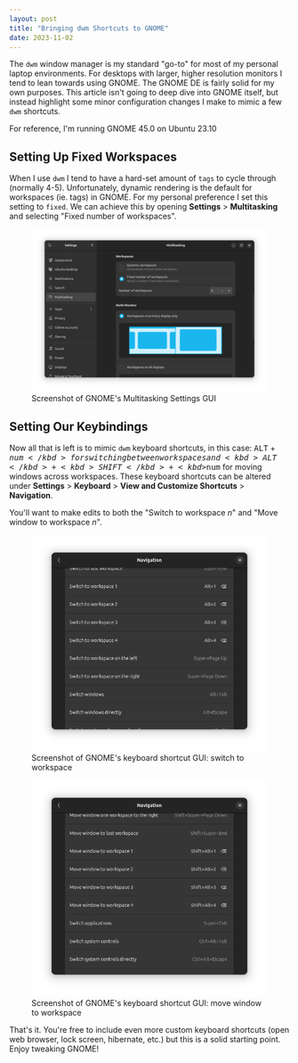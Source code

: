 ```yaml
---
layout: post
title: "Bringing dwm Shortcuts to GNOME"
date: 2023-11-02
---
```



The `dwm` window manager is my standard "go-to" for most of my personal laptop environments. For desktops with larger, higher resolution monitors I tend to lean towards using GNOME. The GNOME DE is fairly solid for my own purposes. This article isn't going to deep dive into GNOME itself, but instead highlight some minor configuration changes I make to mimic a few `dwm` shortcuts.

For reference, I'm running GNOME 45.0 on Ubuntu 23.10

## Setting Up Fixed Workspaces

When I use `dwm` I tend to have a hard-set amount of `tags` to cycle through (normally 4-5). Unfortunately, dynamic rendering is the default for workspaces (ie. tags) in GNOME. For my personal preference I set this setting to `fixed`. We can achieve this by opening **Settings** >  **Multitasking** and selecting "Fixed number of workspaces".

<figure>
    <img src="/public/images/gnome-1.png" alt="Screenshot of GNOME's Multitasking Settings GUI">
    <figcaption>Screenshot of GNOME's Multitasking Settings GUI</figcaption>
</figure>

## Setting Our Keybindings

Now all that is left is to mimic `dwm` keyboard shortcuts, in this case: <kbd>ALT</kbd> + <kbd>$num</kbd> for switching between workspaces and <kbd>ALT</kbd> + <kbd>SHIFT</kbd> + <kbd>$num</kbd> for moving windows across workspaces. These keyboard shortcuts can be altered under **Settings** > **Keyboard** > **View and Customize Shortcuts** > **Navigation**.

You'll want to make edits to both the "Switch to workspace *n*" and "Move window to workspace *n*". 

<figure>
    <img src="/public/images/gnome-2.png" alt="Screenshot of GNOME's keyboard shortcut GUI">
    <figcaption>Screenshot of GNOME's keyboard shortcut GUI: switch to workspace</figcaption>
</figure>

<figure>
    <img src="/public/images/gnome-3.png" alt="Screenshot of GNOME's keyboard shortcut GUI">
    <figcaption>Screenshot of GNOME's keyboard shortcut GUI: move window to workspace</figcaption>
</figure>

That's it. You're free to include even more custom keyboard shortcuts (open web browser, lock screen, hibernate, etc.) but this is a solid starting point. Enjoy tweaking GNOME!

